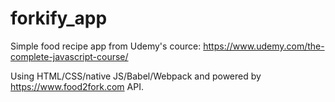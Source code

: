 # forkify_app
Simple food recipe app from Udemy's cource: https://www.udemy.com/the-complete-javascript-course/

Using HTML/CSS/native JS/Babel/Webpack and powered by https://www.food2fork.com API.
